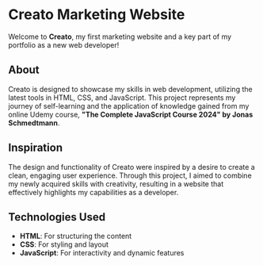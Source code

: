 # Creato Marketing Website

Welcome to **Creato**, my first marketing website and a key part of my portfolio as a new web developer!

## About

Creato is designed to showcase my skills in web development, utilizing the latest tools in HTML, CSS, and JavaScript. This project represents my journey of self-learning and the application of knowledge gained from my online Udemy course, **"The Complete JavaScript Course 2024" by Jonas Schmedtmann**.

## Inspiration

The design and functionality of Creato were inspired by a desire to create a clean, engaging user experience. Through this project, I aimed to combine my newly acquired skills with creativity, resulting in a website that effectively highlights my capabilities as a developer.

## Technologies Used

- **HTML**: For structuring the content
- **CSS**: For styling and layout
- **JavaScript**: For interactivity and dynamic features

